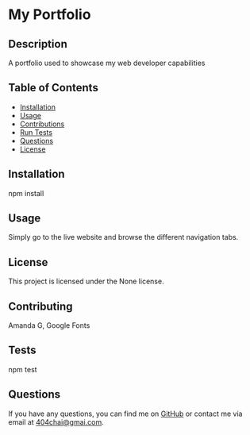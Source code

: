 
  # My Portfolio

  ## Description
  A portfolio used to showcase my web developer capabilities

  ## Table of Contents
  - [Installation](#installation)
  - [Usage](#usage)
  - [Contributions](#contributing)
  - [Run Tests](#tests)
  - [Questions](#questions)
  - [License](#license)


  ## Installation

  npm install


  ## Usage
  Simply go to the live website and browse the different navigation tabs.

  ## License
  This project is licensed under the None license.

  ## Contributing
  Amanda G, Google Fonts

  ## Tests

  npm test


  ## Questions
  If you have any questions, you can find me on [GitHub](https://github.com/celestialchai) or contact me via email at 404chai@gmai.com.
